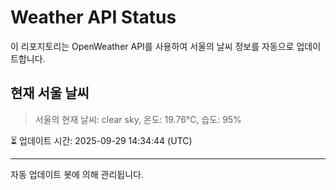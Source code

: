 
# Weather API Status

이 리포지토리는 OpenWeather API를 사용하여 서울의 날씨 정보를 자동으로 업데이트합니다.

## 현재 서울 날씨
> 서울의 현재 날씨: clear sky, 온도: 19.76°C, 습도: 95%

⏳ 업데이트 시간: 2025-09-29 14:34:44 (UTC)

---
자동 업데이트 봇에 의해 관리됩니다.
